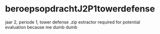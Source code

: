 # beroepsopdrachtJ2P1towerdefense
jaar 2, periode 1, tower defense 
.zip extractor required for potential evaluation because me dumb dumb 
